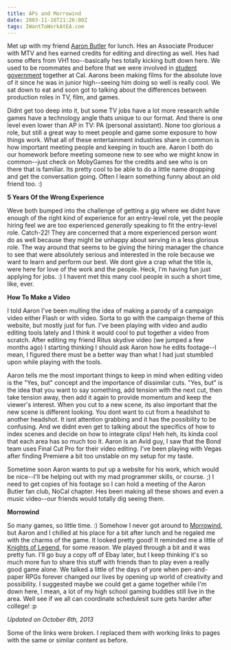 ```yaml
---
title: APs and Morrowind
date: 2003-11-16T21:26:00Z
tags: IWantToWorkAtEA.com
---
```

Met up with my friend [Aaron Butler][1] for lunch. Hes an Associate Producer with MTV and hes earned credits for editing and directing as well. Hes had some offers from VH1 too--basically hes totally kicking butt down here. We used to be roommates and before that we were involved in [student government][2] together at Cal. Aarons been making films for the absolute love of it since he was in junior high--seeing him doing so well is really cool. We sat down to eat and soon got to talking about the differences between production roles in TV, film, and games.

Didnt get too deep into it, but some TV jobs have a lot more research while games have a technology angle thats unique to our format. And there is one level even lower than AP in TV: PA (personal assistant). None too glorious a role, but still a great way to meet people and game some exposure to how things work. What all of these entertainment industries share in common is how important meeting people and keeping in touch are. Aaron I both do our homework before meeting someone new to see who we might know in common--just check on MobyGames for the credits and see who is on there that is familiar. Its pretty cool to be able to do a little name dropping and get the conversation going. Often I learn something funny about an old friend too. :)

**5 Years Of the Wrong Experience**

Weve both bumped into the challenge of getting a gig where we didnt have enough of the right kind of experience for an entry-level role, yet the people hiring feel we are too experienced *generally* speaking to fit the entry-level role. Catch-22! They are concerned that a more experienced person wont do as well because they might be unhappy about serving in a less glorious role. The way around that seems to be giving the hiring manager the chance to see that were absolutely serious and interested in the role because we want to learn and perform our best. We dont give a crap what the title is, were here for love of the work and the people. Heck, I'm having fun just applying for jobs. :) I havent met this many cool people in such a short time, like, ever.

**How To Make a Video**

I told Aaron I've been mulling the idea of making a parody of a campaign video either Flash or with video. Sorta to go with the campaign theme of this website, but mostly just for fun. I've been playing with video and audio editing tools lately and I think it would cool to put together a video from scratch. After editing my friend Ritus skydive video (we jumped a few months ago) I starting thinking I should ask Aaron how he edits footage--I mean, I figured there must be a better way than what I had just stumbled upon while playing with the tools.

Aaron tells me the most important things to keep in mind when editing video is the "Yes, but" concept and the importance of dissimilar cuts. "Yes, but" is the idea that you want to say something, add tension with the next cut, then take tension away, then add it again to provide momentum and keep the viewer's interest. When you cut to a new scene, its also important that the new scene is different looking. You dont want to cut from a headshot to another headshot. It isnt attention grabbing and it has the possibility to be confusing. And we didnt even get to talking about the specifics of how to index scenes and decide on how to integrate clips! Heh heh, its kinda cool that each area has so much too it. Aaron is an Avid guy, I saw that the Bond team uses Final Cut Pro for their video editing. I've been playing with Vegas after finding Premiere a bit too unstable on my setup for my taste.

Sometime soon Aaron wants to put up a website for his work, which would be nice--I'll be helping out with my mad programmer skills, or course. ;) I need to get copies of his footage so I can hold a meeting of the Aaron Butler fan club, NoCal chapter. Hes been making all these shows and even a music video--our friends would totally dig seeing them.

**Morrowind**

So many games, so little time. :) Somehow I never got around to [Morrowind][3], but Aaron and I chilled at his place for a bit after lunch and he regaled me with the charms of the game. It looked pretty good! It reminded me a little of [Knights of Legend][4], for some reason. We played through a bit and it was pretty fun. I'll go buy a copy off of Ebay later, but I keep thinking it's so much more fun to share this stuff with friends than to play even a really good game alone. We talked a little of the days of yore when pen-and-paper RPGs forever changed our lives by opening up world of creativity and possibility. I suggested maybe we could get a game together while I'm down here, I mean, a lot of my high school gaming buddies still live in the area. Well see if we all can coordinate schedulesit sure gets harder after college! :p

*Updated on October 6th, 2013*

Some of the links were broken. I replaced them with working links to pages with the same or similar content as before.

 [1]: http://www.imdb.com/name/nm1828266/?ref_=fn_al_nm_3
 [2]: http://asuc.org/
 [3]: http://www.metacritic.com/game/pc/the-elder-scrolls-iii-morrowind
 [4]: http://www.mobygames.com/game/dos/knights-of-legend

